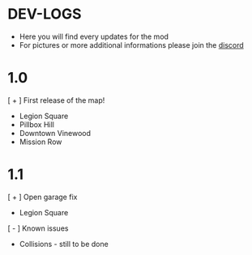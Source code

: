 # DEV-LOGS 
* Here you will find every updates for the mod
* For pictures or more additional informations please join the [discord](https://discord.gg/CpdjNsCHF6)


# 1.0
[ + ] First release of the map!

- Legion Square
- Pillbox Hill
- Downtown Vinewood
- Mission Row

# 1.1 
[ + ] Open garage fix

- Legion Square

 [ - ] Known issues

 - Collisions - still to be done
